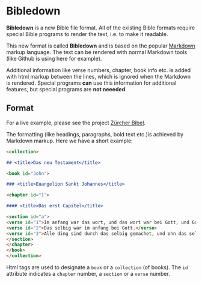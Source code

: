 # Bibledown

**Bibledown** is a new Bible file format. All of the existing Bible formats require special Bible programs to render the text, i.e. to make it readable.

This new format is called **Bibledown** and is based on the popular [Markdown](https://en.wikipedia.org/wiki/Markdown) markup language. The text can be rendered with normal Markdown tools (like Github is using here for example).

Additional information like verse numbers, chapter, book info etc. is added with html markup between the lines, which is ignored when the Markdown is rendered. Special programs **can** use this information for additional features, but special programs are **not neeeded**.

## Format

For a live example, please see the project [Zürcher Bibel](https://github.com/gottesfurcht/zuercher-bibel).

The formatting (like headings, paragraphs, bold text etc.)is achieved by Markdown markup. Here we have a short example:

```md
<collection>

## <title>Das neu Testament</title>

<book id="John">

### <title>Euangelion Sankt Johannes</title>

<chapter id="1">

#### <title>Das erst Capitel</title>

<section id="a">
<verse id="1">Im anfang war das wort, und das wort war bei Gott, und Gott war das wort.</verse>
<verse id="2">Das selbig war im anfang bei Gott.</verse>
<verse id="3">Alle ding sind durch das selbig gemachet, und ohn das selbig ist nichts gemachet was gemachet 
</section>
</chapter>
</book>
</collection>
```

Html tags are used to designate a `book` or a `collection` (of books). The `id` attribute indicates a `chapter` number, a `section` or a `verse` number.
